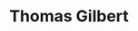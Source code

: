 ---
name: Thomas Gilbert
title: Thomas Gilbert
description: Algorithms, Law, and Policy
working_group: Algorithms, Law, and Policy
link: https://www.thomaskrendlgilbert.com/
image: "/assets/organization/working_group_organizers/thomas_gilbert.jpg"
---